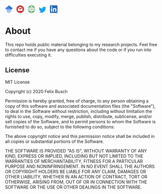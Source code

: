 
<a href="https://scholar.google.com/citations?user=AW--DlgAAAAJ"><img src="img/scholar.png" width="25"></a>
&nbsp;&nbsp;<a href="mailto:busch@soziologie.uzh.ch"><img src="img/mail.png" width="25"></a>
&nbsp;&nbsp;<a href="https://www.fbusch.org/"><img src="img/www.png" width="25"></a>
&nbsp;&nbsp;<a href="https://twitter.com/felixbusch3"><img src="img/twitter.png" width="25"></a>
&nbsp;&nbsp;<a href="https://www.linkedin.com/in/felix-busch-45157194/"><img src="img/linkedin.png" width="25"></a>

# About
This repo holds public material belonging to my research projects. Feel free to contact me if you have any questions about the code or if you run into difficulties executing it.

## License
MIT License

Copyright (c) 2020 Felix Busch

Permission is hereby granted, free of charge, to any person obtaining a copy
of this software and associated documentation files (the "Software"), to deal
in the Software without restriction, including without limitation the rights
to use, copy, modify, merge, publish, distribute, sublicense, and/or sell
copies of the Software, and to permit persons to whom the Software is
furnished to do so, subject to the following conditions:

The above copyright notice and this permission notice shall be included in all
copies or substantial portions of the Software.

THE SOFTWARE IS PROVIDED "AS IS", WITHOUT WARRANTY OF ANY KIND, EXPRESS OR
IMPLIED, INCLUDING BUT NOT LIMITED TO THE WARRANTIES OF MERCHANTABILITY,
FITNESS FOR A PARTICULAR PURPOSE AND NONINFRINGEMENT. IN NO EVENT SHALL THE
AUTHORS OR COPYRIGHT HOLDERS BE LIABLE FOR ANY CLAIM, DAMAGES OR OTHER
LIABILITY, WHETHER IN AN ACTION OF CONTRACT, TORT OR OTHERWISE, ARISING FROM,
OUT OF OR IN CONNECTION WITH THE SOFTWARE OR THE USE OR OTHER DEALINGS IN THE
SOFTWARE.
